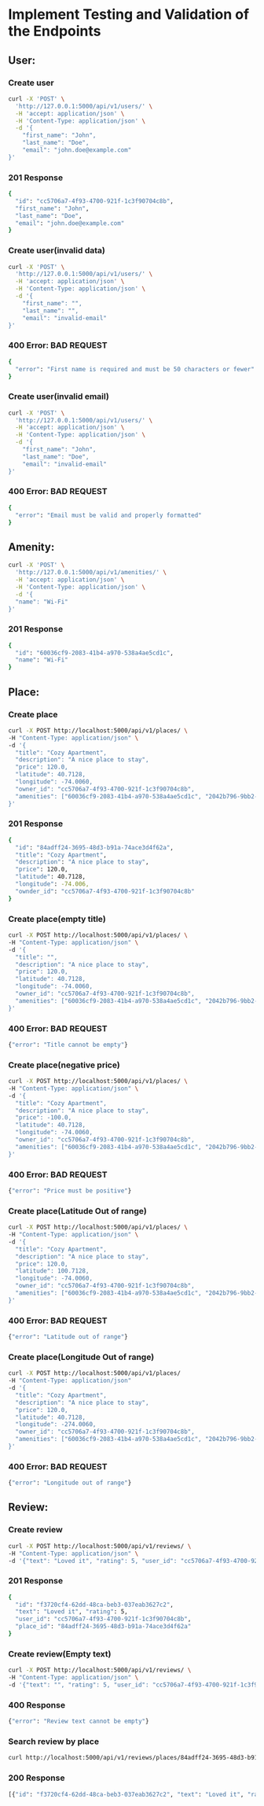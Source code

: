 # Implement Testing and Validation of the Endpoints

## User:

### Create user
```bash
curl -X 'POST' \
  'http://127.0.0.1:5000/api/v1/users/' \
  -H 'accept: application/json' \
  -H 'Content-Type: application/json' \
  -d '{
    "first_name": "John",
    "last_name": "Doe",
    "email": "john.doe@example.com"
}'
```
### 201 Response
```bash
{
  "id": "cc5706a7-4f93-4700-921f-1c3f90704c8b",
  "first_name": "John",
  "last_name": "Doe",
  "email": "john.doe@example.com"
}
```
### Create user(invalid data)
```bash
curl -X 'POST' \
  'http://127.0.0.1:5000/api/v1/users/' \
  -H 'accept: application/json' \
  -H 'Content-Type: application/json' \
  -d '{
    "first_name": "",
    "last_name": "",
    "email": "invalid-email"
}'
```
### 400 Error: BAD REQUEST
```bash
{
  "error": "First name is required and must be 50 characters or fewer"
}
```
### Create user(invalid email)
```bash
curl -X 'POST' \
  'http://127.0.0.1:5000/api/v1/users/' \
  -H 'accept: application/json' \
  -H 'Content-Type: application/json' \
  -d '{
    "first_name": "John",
    "last_name": "Doe",
    "email": "invalid-email"
}'
```
### 400 Error: BAD REQUEST
```bash
{
  "error": "Email must be valid and properly formatted"
}
```
## Amenity:
```bash
curl -X 'POST' \
  'http://127.0.0.1:5000/api/v1/amenities/' \
  -H 'accept: application/json' \
  -H 'Content-Type: application/json' \
  -d '{
  "name": "Wi-Fi"
}'
```
### 201 Response
```bash
{
  "id": "60036cf9-2083-41b4-a970-538a4ae5cd1c",
  "name": "Wi-Fi"
}
```

## Place:

### Create place
```bash
curl -X POST http://localhost:5000/api/v1/places/ \
-H "Content-Type: application/json" \
-d '{
  "title": "Cozy Apartment",
  "description": "A nice place to stay",
  "price": 120.0,
  "latitude": 40.7128,
  "longitude": -74.0060,
  "owner_id": "cc5706a7-4f93-4700-921f-1c3f90704c8b",
  "amenities": ["60036cf9-2083-41b4-a970-538a4ae5cd1c", "2042b796-9bb2-48de-951a-b9352d795db4"]
}'
```
### 201 Response
```bash
{
  "id": "84adff24-3695-48d3-b91a-74ace3d4f62a",
  "title": "Cozy Apartment",
  "description": "A nice place to stay",
  "price": 120.0,
  "latitude": 40.7128,
  "longitude": -74.006,
  "ownder_id": "cc5706a7-4f93-4700-921f-1c3f90704c8b"
}
```
### Create place(empty title)
```bash
curl -X POST http://localhost:5000/api/v1/places/ \
-H "Content-Type: application/json" \
-d '{
  "title": "",
  "description": "A nice place to stay",
  "price": 120.0,
  "latitude": 40.7128,
  "longitude": -74.0060,
  "owner_id": "cc5706a7-4f93-4700-921f-1c3f90704c8b",
  "amenities": ["60036cf9-2083-41b4-a970-538a4ae5cd1c", "2042b796-9bb2-48de-951a-b9352d795db4"]
}'
```
### 400 Error: BAD REQUEST
```bash
{"error": "Title cannot be empty"}
```
### Create place(negative price)
```bash
curl -X POST http://localhost:5000/api/v1/places/ \
-H "Content-Type: application/json" \
-d '{
  "title": "Cozy Apartment",
  "description": "A nice place to stay",
  "price": -100.0,
  "latitude": 40.7128,
  "longitude": -74.0060,
  "owner_id": "cc5706a7-4f93-4700-921f-1c3f90704c8b",
  "amenities": ["60036cf9-2083-41b4-a970-538a4ae5cd1c", "2042b796-9bb2-48de-951a-b9352d795db4"]
}'
```
### 400 Error: BAD REQUEST
```bash
{"error": "Price must be positive"}
```
### Create place(Latitude Out of range)
```bash
curl -X POST http://localhost:5000/api/v1/places/ \
-H "Content-Type: application/json" \
-d '{
  "title": "Cozy Apartment",
  "description": "A nice place to stay",
  "price": 120.0,
  "latitude": 100.7128,
  "longitude": -74.0060,
  "owner_id": "cc5706a7-4f93-4700-921f-1c3f90704c8b",
  "amenities": ["60036cf9-2083-41b4-a970-538a4ae5cd1c", "2042b796-9bb2-48de-951a-b9352d795db4"]
}'
```
### 400 Error: BAD REQUEST
```bash
{"error": "Latitude out of range"}
```
### Create place(Longitude Out of range)
```bash
curl -X POST http://localhost:5000/api/v1/places/ 
-H "Content-Type: application/json" 
-d '{
  "title": "Cozy Apartment",
  "description": "A nice place to stay",
  "price": 120.0,
  "latitude": 40.7128,
  "longitude": -274.0060,
  "owner_id": "cc5706a7-4f93-4700-921f-1c3f90704c8b",
  "amenities": ["60036cf9-2083-41b4-a970-538a4ae5cd1c", "2042b796-9bb2-48de-951a-b9352d795db4"]
}'
```
### 400 Error: BAD REQUEST
```bash
{"error": "Longitude out of range"}
```

## Review:

### Create review
```bash
curl -X POST http://localhost:5000/api/v1/reviews/ \
-H "Content-Type: application/json" \
-d '{"text": "Loved it", "rating": 5, "user_id": "cc5706a7-4f93-4700-921f-1c3f90704c8b", "place_id": "84adff24-3695-48d3-b91a-74ace3d4f62a"}'
```

### 201 Response
```bash
{
  "id": "f3720cf4-62dd-48ca-beb3-037eab3627c2",
  "text": "Loved it", "rating": 5,
  "user_id": "cc5706a7-4f93-4700-921f-1c3f90704c8b",
  "place_id": "84adff24-3695-48d3-b91a-74ace3d4f62a"
}
```
### Create review(Empty text)
```bash
curl -X POST http://localhost:5000/api/v1/reviews/ \
-H "Content-Type: application/json" \
-d '{"text": "", "rating": 5, "user_id": "cc5706a7-4f93-4700-921f-1c3f90704c8b", "place_id": "84adff24-3695-48d3-b91a-74ace3d4f62a"}'
```
### 400 Response
```bash
{"error": "Review text cannot be empty"}
```
### Search review by place
```bash
curl http://localhost:5000/api/v1/reviews/places/84adff24-3695-48d3-b91a-74ace3d4f62a/reviews
```
### 200 Response
```bash
[{"id": "f3720cf4-62dd-48ca-beb3-037eab3627c2", "text": "Loved it", "rating": 5}]
```

